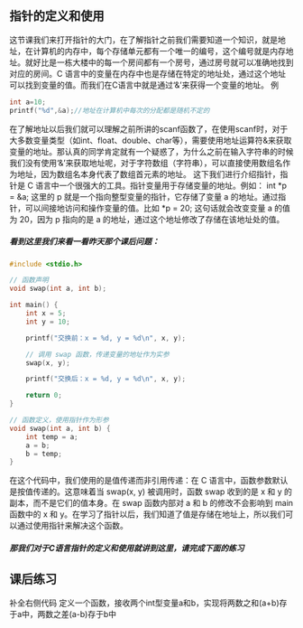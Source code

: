 ## 指针的定义和使用
这节课我们来打开指针的大门，在了解指针之前我们需要知道一个知识，就是地址，在计算机的内存中，每个存储单元都有一个唯一的编号，这个编号就是内存地址。就好比是一栋大楼中的每一个房间都有一个房号，通过房号就可以准确地找到对应的房间。C 语言中的变量在内存中也是存储在特定的地址处，通过这个地址可以找到变量的值。而我们在C语言中就是通过‘&’来获得一个变量的地址。
例
```c
int a=10;
printf("%d",&a);//地址在计算机中每次的分配都是随机不定的
```
在了解地址以后我们就可以理解之前所讲的scanf函数了，在使用scanf时，对于大多数变量类型（如int、float、double、char等），需要使用地址运算符&来获取变量的地址。那认真的同学肯定就有一个疑惑了，为什么之前在输入字符串的时候我们没有使用‘&’来获取地址呢，对于字符数组（字符串），可以直接使用数组名作为地址，因为数组名本身代表了数组首元素的地址。
这下我们进行介绍指针，指针是 C 语言中一个很强大的工具。指针变量用于存储变量的地址。例如：
int *p = &a; 这里的 p 就是一个指向整型变量的指针，它存储了变量 a 的地址。通过指针，可以间接地访问和操作变量的值。比如 *p = 20; 这句话就会改变变量 a 的值为 20，因为 p 指向的是 a 的地址，通过这个地址修改了存储在该地址处的值。
##### 看到这里我们来看一看昨天那个课后问题：
```c
#include <stdio.h>

// 函数声明
void swap(int a, int b);

int main() {
    int x = 5;
    int y = 10;

    printf("交换前：x = %d, y = %d\n", x, y);

    // 调用 swap 函数，传递变量的地址作为实参
    swap(x, y);

    printf("交换后：x = %d, y = %d\n", x, y);

    return 0;
}

// 函数定义，使用指针作为形参
void swap(int a, int b) {
    int temp = a;
    a = b;
    b = temp;
}
```
在这个代码中，我们使用的是值传递而非引用传递：在 C 语言中，函数参数默认是按值传递的。这意味着当 swap(x, y) 被调用时，函数 swap 收到的是 x 和 y 的副本，而不是它们的值本身。在 swap 函数内部对 a 和 b 的修改不会影响到 main 函数中的 x 和 y。在学习了指针以后，我们知道了值是存储在地址上，所以我们可以通过使用指针来解决这个函数。
##### 那我们对于C语言指针的定义和使用就讲到这里，请完成下面的练习
## 课后练习
补全右侧代码
定义一个函数，接收两个int型变量a和b，实现将两数之和(a+b)存于a中，两数之差(a-b)存于b中
